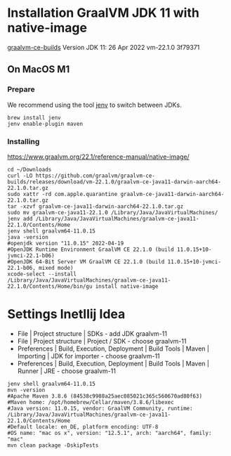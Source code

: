 # Installation GraalVM JDK 11 with native-image

[graalvm-ce-builds](https://github.com/graalvm/graalvm-ce-builds/releases)
Version JDK 11:  26 Apr 2022 vm-22.1.0 3f79371

## On MacOS M1

### Prepare

We recommend using the tool [jenv](https://github.com/jenv/jenv) to switch between JDKs.

```shell
brew install jenv
jenv enable-plugin maven
```

### Installing

https://www.graalvm.org/22.1/reference-manual/native-image/


```shell
cd ~/Downloads
curl -LO https://github.com/graalvm/graalvm-ce-builds/releases/download/vm-22.1.0/graalvm-ce-java11-darwin-aarch64-22.1.0.tar.gz
sudo xattr -rd com.apple.quarantine graalvm-ce-java11-darwin-aarch64-22.1.0.tar.gz
tar -xzvf graalvm-ce-java11-darwin-aarch64-22.1.0.tar.gz
sudo mv graalvm-ce-java11-22.1.0 /Library/Java/JavaVirtualMachines/
jenv add /Library/Java/JavaVirtualMachines/graalvm-ce-java11-22.1.0/Contents/Home
jenv shell graalvm64-11.0.15
java -version
#openjdk version "11.0.15" 2022-04-19
#OpenJDK Runtime Environment GraalVM CE 22.1.0 (build 11.0.15+10-jvmci-22.1-b06)
#OpenJDK 64-Bit Server VM GraalVM CE 22.1.0 (build 11.0.15+10-jvmci-22.1-b06, mixed mode)
xcode-select --install
/Library/Java/JavaVirtualMachines/graalvm-ce-java11-22.1.0/Contents/Home/bin/gu install native-image
```

# Settings Inetllij Idea

 * File | Project structure | SDKs - add JDK graalvm-11  
 * File | Project structure | Project / SDK - choose graalvm-11  
 * Preferences | Build, Execution, Deployment | Build Tools | Maven | Importing | JDK for importer - choose graalvm-11  
 * Preferences | Build, Execution, Deployment | Build Tools | Maven | Runner | JRE - choose graalvm-11  

```shell
jenv shell graalvm64-11.0.15
mvn -version
#Apache Maven 3.8.6 (84538c9988a25aec085021c365c560670ad80f63)
#Maven home: /opt/homebrew/Cellar/maven/3.8.6/libexec
#Java version: 11.0.15, vendor: GraalVM Community, runtime: /Library/Java/JavaVirtualMachines/graalvm-ce-java11-22.1.0/Contents/Home
#Default locale: en_DE, platform encoding: UTF-8
#OS name: "mac os x", version: "12.5.1", arch: "aarch64", family: "mac"
mvn clean package -DskipTests
```